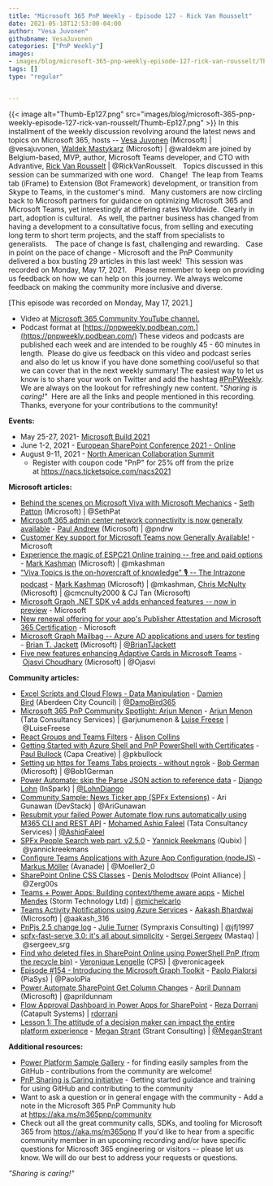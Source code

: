 ```yaml
---
title: "Microsoft 365 PnP Weekly - Episode 127 - Rick Van Rousselt"
date: 2021-05-18T12:53:00-04:00
author: "Vesa Juvonen"
githubname: VesaJuvonen
categories: ["PnP Weekly"]
images:
- images/blog/microsoft-365-pnp-weekly-episode-127-rick-van-rousselt/Thumb-Ep127.png
tags: []
type: "regular"


---
```


{{< image alt="Thumb-Ep127.png" src="images/blog/microsoft-365-pnp-weekly-episode-127-rick-van-rousselt/Thumb-Ep127.png" >}}
In this installment of the weekly discussion revolving around the latest
news and topics on Microsoft 365, hosts -- [Vesa
Juvonen](http://twitter.com/vesajuvonen) (Microsoft) |
\@vesajuvonen, [Waldek
Mastykarz](http://twitter.com/waldekm) (Microsoft) | \@waldekm are
joined by Belgium-based, MVP, author, Microsoft Teams developer, and CTO
with Advantive, [Rick Van Rousselt](http://twitter.com/RickVanRousselt)
| \@RickVanRousselt.   Topics discussed in this session can be
summarized with one word.   Change!  The leap from Teams tab (iFrame) to
Extension (Bot Framework) development, or transition from Skype to
Teams, in the customer's mind.   Many customers are now circling back to
Microsoft partners for guidance on optimizing Microsoft 365 and
Microsoft Teams, yet interestingly at differing rates Worldwide. 
Clearly in part, adoption is cultural.   As well, the partner business
has changed from having a development to a consultative focus, from
selling and executing long term to short term projects, and the staff
from specialists to generalists.    The pace of change is fast,
challenging and rewarding.   Case in point on the pace of change -
Microsoft and the PnP Community delivered a box busting 29 articles in
this last week!  This session was recorded on Monday, May 17, 2021.   
Please remember to keep on providing us feedback on how we can help on
this journey. We always welcome feedback on making the community more
inclusive and diverse.

[This episode was recorded on Monday, May 17,
2021.]
-   Video at [Microsoft 365 Community YouTube
    channel.](https://aka.ms/m365pnp-videos)
-   Podcast format
    at [https://pnpweekly.podbean.com.](https://pnpweekly.podbean.com/)
These videos and podcasts are published each week and are intended to be
roughly 45 - 60 minutes in length.  Please do give us feedback on this
video and podcast series and also do let us know if you have done
something cool/useful so that we can cover that in the next weekly
summary! The easiest way to let us know is to share your work on Twitter
and add the
hashtag [#PnPWeekly](https://twitter.com/search?q=%23pnpweekly). We are
always on the lookout for refreshingly new content. "*Sharing is
caring!"* 
Here are all the links and people mentioned in this recording. Thanks,
everyone for your contributions to the community!

**Events:**
-   May 25-27, 2021- [Microsoft Build
    2021](https://mybuild.microsoft.com/?WT.mc_id=m365-28827-wmastyka)
-   June 1-2, 2021 - [European SharePoint Conference 2021 -
    Online](https://www.sharepointeurope.com/conference/schedule/)
-   August 9-11, 2021 - [North American Collaboration
    Summit](https://www.collabsummit.org/)
    -   Register with coupon code "PnP" for 25% off from the prize
        at <https://nacs.ticketspice.com/nacs2021>


**Microsoft articles:**
-   [Behind the scenes on Microsoft Viva with Microsoft
    Mechanics](https://techcommunity.microsoft.com/t5/microsoft-365-blog/behind-the-scenes-on-microsoft-viva-with-microsoft-mechanics/ba-p/2323255?WT.mc_id=m365-28827-wmastyka)
    - [Seth Patton](https://twitter.com/SethPat) (Microsoft)
    | \@SethPat
-   [Microsoft 365 admin center network connectivity is now generally
    available](https://techcommunity.microsoft.com/t5/microsoft-365-blog/microsoft-365-admin-center-network-connectivity-is-now-generally/ba-p/2344877?WT.mc_id=m365-28827-wmastyka) -
    [Paul Andrew](https://twitter.com/pndrw) (Microsoft) | \@pndrw
-   [Customer Key support for Microsoft Teams now Generally
    Available!](https://techcommunity.microsoft.com/t5/microsoft-teams-blog/customer-key-support-for-microsoft-teams-now-generally-available/ba-p/2349855?WT.mc_id=m365-28827-wmastyka) -
    Microsoft
-   [Experience the magic of ESPC21 Online training -- free and paid
    options](https://techcommunity.microsoft.com/t5/microsoft-sharepoint-blog/experience-the-magic-of-espc21-online-training-free-and-paid/ba-p/2352710?WT.mc_id=m365-28827-wmastyka) -
    [Mark Kashman](https://twitter.com/mkashman) (Microsoft)
    | \@mkashman
-   ["Viva Topics is the on-hovercraft of knowledge" :studio_microphone:
    -- The Intrazone
    podcast](https://techcommunity.microsoft.com/t5/microsoft-sharepoint-blog/viva-topics-is-the-on-hovercraft-of-knowledge-the-intrazone/ba-p/2342941?WT.mc_id=m365-28827-wmastyka) -
    [Mark Kashman](https://twitter.com/mkashman) (Microsoft)
    | \@mkashman, [Chris McNulty](https://twitter.com/cmcnulty2000)
    (Microsoft) | \@cmcnulty2000 & CJ Tan (Microsoft)
-   [Microsoft Graph .NET SDK v4 adds enhanced features -- now in
    preview](https://developer.microsoft.com/en-us/microsoft-365/blogs/microsoft-graph-net-sdk-v4-adds-enhanced-features-now-in-preview/?WT.mc_id=m365-28827-wmastyka) -
    Microsoft
-   [New renewal offering for your app's Publisher Attestation and
    Microsoft 365
    Certification](https://developer.microsoft.com/en-us/microsoft-365/blogs/new-renewal-offering-for-your-apps-publisher-attestation-and-microsoft-365-certification/?WT.mc_id=m365-28827-wmastyka) -
    Microsoft
-   [Microsoft Graph Mailbag -- Azure AD applications and users for
    testing](https://developer.microsoft.com/en-us/microsoft-365/blogs/microsoft-graph-mailbag-azure-ad-applications-and-users-for-testing/?WT.mc_id=m365-28827-wmastyka)
    - [Brian T. Jackett](https://twitter.com/briantjackett) (Microsoft)
    | [\@BrianTJackett](https://techcommunity.microsoft.com/t5/user/viewprofilepage/user-id/4556)
-   [Five new features enhancing Adaptive Cards in Microsoft
    Teams](https://developer.microsoft.com/en-us/microsoft-365/blogs/five-new-features-enhancing-adaptive-cards-in-microsoft-teams/?WT.mc_id=m365-28827-wmastyka)
    - [Ojasvi Choudhary](https://twitter.com/Ojasvi) (Microsoft)
    | \@Ojasvi

**Community articles:**
-   [Excel Scripts and Cloud Flows - Data
    Manipulation](https://techcommunity.microsoft.com/t5/microsoft-365-pnp-blog/excel-scripts-and-cloud-flows-data-manipulation/ba-p/2356956?WT.mc_id=m365-28827-wmastyka)
    - [Damien Bird](https://twitter.com/damobird365) (Aberdeen City
    Council)
    | [\@DamoBird365](https://techcommunity.microsoft.com/t5/user/viewprofilepage/user-id/1035201)
-   [Microsoft 365 PnP Community Spotlight: Arjun
    Menon](https://techcommunity.microsoft.com/t5/microsoft-365-pnp-blog/microsoft-365-pnp-community-spotlight-arjun-menon/ba-p/2356938?WT.mc_id=m365-28827-wmastyka) -
    [Arjun Menon](https://twitter.com/arjunumenon) (Tata Consultancy
    Services) | \@arjunumenon & [Luise
    Freese](https://twitter.com/LuiseFreese) | \@LuiseFreese
-   [React Groups and Teams
    Filters](https://techcommunity.microsoft.com/t5/microsoft-365-pnp-blog/react-groups-and-teams-filters/ba-p/2355920?WT.mc_id=m365-28827-wmastyka) -
    [Alison
    Collins](https://techcommunity.microsoft.comhttps://techcommunity.microsoft.com/t5/user/viewprofilepage/user-id/1047184?WT.mc_id=m365-28827-wmastyka) 
-   [Getting Started with Azure Shell and PnP PowerShell with
    Certificates](https://techcommunity.microsoft.com/t5/microsoft-365-pnp-blog/getting-started-with-azure-shell-and-pnp-powershell-with/ba-p/2315482?WT.mc_id=m365-28827-wmastyka) -
    [Paul Bullock](https://twitter.com/pkbullock) (Capa Creative)
    | \@pkbullock
-   [Setting up https for Teams Tabs projects - without
    ngrok](https://techcommunity.microsoft.com/t5/microsoft-365-pnp-blog/setting-up-https-for-teams-tabs-projects-without-ngrok/ba-p/2351012?WT.mc_id=m365-28827-wmastyka) -
    [Bob German](https://twitter.com/Bob1German) (Microsoft)
    | \@Bob1German
-   [Power Automate: skip the Parse JSON action to reference
    data](https://techcommunity.microsoft.com/t5/microsoft-365-pnp-blog/power-automate-skip-the-parse-json-action-to-reference-data/ba-p/2336866?WT.mc_id=m365-28827-wmastyka)
    - [Django Lohn](https://twitter.com/lohndjango) (InSpark)
    | [\@LohnDjango](https://techcommunity.microsoft.com/t5/user/viewprofilepage/user-id/179280)
-   [Community Sample: News Ticker app (SPFx
    Extensions)](https://techcommunity.microsoft.com/t5/microsoft-365-pnp-blog/community-sample-news-ticker-app-spfx-extensions/ba-p/2337566?WT.mc_id=m365-28827-wmastyka) -
    Ari Gunawan (DevStack) | \@AriGunawan
-   [Resubmit your failed Power Automate flow runs automatically using
    M365 CLI and REST
    API](https://ashiqf.com/2021/05/09/resubmit-your-failed-power-automate-flow-runs-automatically-using-m365-cli-and-rest-api/amp/#top)
    - [Mohamed Ashiq Faleel](https://twitter.com/AshiqFaleel) (Tata
    Consultancy Services)
    | [\@AshiqFaleel](https://techcommunity.microsoft.com/t5/user/viewprofilepage/user-id/435366)
-   [SPFx People Search web part,
    v2.5.0](https://blog.yannickreekmans.be/spfx-people-search-web-part-v2-5-0/) -
    [Yannick Reekmans](https://twitter.com/yannickreekmans) (Qubix)
    | \@yannickreekmans
-   [Configure Teams Applications with Azure App Configuration
    (nodeJS)](https://mmsharepoint.wordpress.com/2021/05/17/configure-teams-applications-with-azure-app-configuration-nodejs/) -
    [Markus Möller](https://twitter.com/Moeller2_0) (Avanade)
    | \@Moeller2_0
-   [SharePoint Online CSS
    Classes](https://zerg00s.github.io/sp-modern-classes/) - [Denis
    Molodtsov](https://twitter.com/Zerg00s) (Point Alliance)
    | \@Zerg00s
-   [Teams + Power Apps: Building context/theme aware
    apps](https://michelcarlo.com/2021/05/15/teams-power-apps-building-theme-and-context-aware-apps/)
    - [Michel Mendes](https://twitter.com/michelcarlo) (Storm Technology
    Ltd) | [\@michelcarlo](https://techcommunity.microsoft.com/t5/user/viewprofilepage/user-id/65753)
-   [Teams Activity Notifications using Azure
    Services](https://aakashbhardwaj619.github.io/2021/05/15/Teams-Activity-Notifications-Azure.html) -
    [Aakash Bhardwaj](https://twitter.com/aakash_316) (Microsoft)
    | \@aakash_316
-   [PnPjs 2.5 change
    log](https://github.com/pnp/pnpjs/blob/main/CHANGELOG.md) - [Julie
    Turner](https://twitter.com/jfj1997) (Sympraxis Consulting)
    | \@jfj1997
-   [spfx-fast-serve 3.0: it's all about
    simplicity](https://spblog.net/post/2021/05/12/spfx-fast-serve-3-0-it-s-all-about-simplicity) -
    [Sergei Sergeev](https://twitter.com/sergeev_srg) (Mastaq)
    | \@sergeev_srg
-   [Find who deleted files in SharePoint Online using PowerShell PnP
    (from the recycle
    bin)](https://veronicageek.com/microsoft-365/sharepoint-online/find-who-deleted-files-in-sharepoint-online-using-powershell-pnp-from-the-recycle-bin/2021/05/) -
    [Veronique Lengelle](https://twitter.com/veronicageek) (CPS)
    | \@veronicageek
-   [Episode #154 - Introducing the Microsoft Graph
    Toolkit](https://www.youtube.com/watch?v=H6EDU40JE2E) - [Paolo
    Pialorsi](https://twitter.com/PaoloPia) (PiaSys) | \@PaoloPia
-   [Power Automate SharePoint Get Column
    Changes](https://www.youtube.com/watch?v=DT6BpixFbHY) - [April
    Dunnam](https://twitter.com/aprildunnam) (Microsoft)
    | \@aprildunnam
-   [Flow Approval Dashboard in Power Apps for
    SharePoint](https://www.youtube.com/watch?v=d4e1whKVJU4) - [Reza
    Dorrani](https://twitter.com/rezadorrani) (Catapult Systems)
    | [rdorrani](https://github.com/rdorrani)
-   [Lesson 1: The attitude of a decision maker can impact the entire
    platform
    experience](https://regarding365.com/lesson-1-the-attitude-of-a-decision-maker-can-impact-the-entire-platform-experience-5a891e12e677) -
    [Megan Strant](https://twitter.com/MeganStrant) (Strant Consulting)
    | [\@MeganStrant](https://techcommunity.microsoft.com/t5/user/viewprofilepage/user-id/579847)

**Additional resources:**
-   [Power Platform Sample
    Gallery](https://aka.ms/powerplatform-samples) - for finding easily
    samples from the GitHub - contributions from the community are
    welcome!
-   [PnP Sharing is Caring
    initiative](https://aka.ms/sharing-is-caring) - Getting started
    guidance and training for using GitHub and contributing to the
    community
-   Want to ask a question or in general engage with the community - Add
    a note in the Microsoft 365 PnP Community hub
    at <https://aka.ms/m365pnp/community>
-   Check out all the great community calls, SDKs, and tooling for
    Microsoft 365 from <https://aka.ms/m365pnp>
If you'd like to hear from a specific community member in an upcoming
recording and/or have specific questions for Microsoft 365 engineering
or visitors -- please let us know. We will do our best to address your
requests or questions.

*"Sharing is caring!"*
